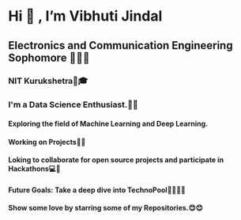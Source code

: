 #                                                         Hi 👋 , I’m Vibhuti Jindal

## Electronics and Communication Engineering Sophomore 👩🏻‍🎓
### NIT Kurukshetra🏫🎓


### I'm a Data Science Enthusiast.👀👀

#### Exploring the field of Machine Learning and Deep Learning.

#### Working on Projects🔎🔎

#### Loking to collaborate for open source projects and participate in Hackathons💻💞️

#### Future Goals: Take a deep dive into TechnoPool✌🏻✌🏻

#### Show some love by starring some of my Repositories.😊😊




<!---
VibhutiJindal/VibhutiJindal is a ✨ special ✨ repository because its `README.md` (this file) appears on your GitHub profile.
You can click the Preview link to take a look at your changes.
--->
